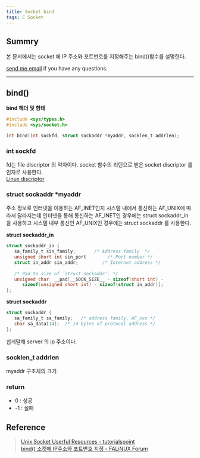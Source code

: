 ```yaml
---
title: Socket bind
tags: C Socket
---
```


## Summry  

본 문서에서는 socket 에 IP 주소와 포트번호를 지정해주는 bind()함수를 설명한다.  

[send me email](mailto:jewel7492@gmail.com) if you have any questions.

<!--more-->

---

## bind()

**bind 헤더 및 형태**  
```c
#include <sys/types.h>
#include <sys/socket.h>

int bind(int sockfd, struct sockaddr *myaddr, socklen_t addrlen);
```

### int sockfd

fd는 file discriptor 의 약자이다. socket 함수의 리턴으로 받은 socket discriptor 를 인자로 사용한다.  
[Linux discriptor](https://limjunho.github.io/2021/04/26/discriptor.html)

### struct sockaddr *myaddr

주소 정보로 인터넷을 이용하는 AF_INET인지 시스템 내에서 통신하는 AF_UNIX에 따라서 달라지는데 인터넷을 통해 통신하는 AF_INET인 경우에는 struct sockaddr_in 을 사용하고 시스템 내부 통신인 AF_UNIX인 경우에는 struct sockaddr 를 사용한다.  

**struct sockaddr_in**
```c
struct sockaddr_in {
   sa_family_t sin_family;       /* Address family	*/
   unsigned short int sin_port        /* Port number */
   struct in_addr sin_addr;         /* Internet address */
   
   /* Pad to size of ´struct sockaddr'. */
   unsigned char  __pad[__SOCK_SIZE__ - sizeof(short int) -
      sizeof(unsigned short int) - sizeof(struct in_addr)];
};
```

**struct sockaddr**
```c
struct sockaddr {
   sa_family_t sa_family;   /* address family, AF_xxx */
   char sa_data[14];  /* 14 bytes of protocol address */
};
```

쉽게말해 server 의 ip 주소이다.  

### socklen_t addrlen

myaddr 구조체의 크기  

### return

* 0 : 성공
* -1 : 실패

## Reference

> [Unix Socket Userful Resources - tutorialspoint](https://www.tutorialspoint.com/unix_sockets/socket_core_functions.htm)  
> [bind() 소켓에 IP주소와 포트번호 지정 - FALiNUX Forum](http://forum.falinux.com/zbxe/index.php?document_srl=430926&mid=C_LIB)
